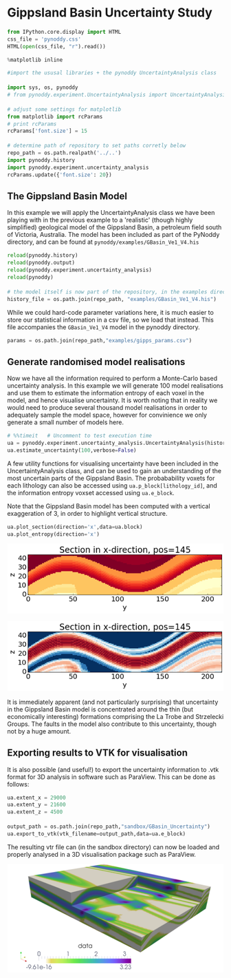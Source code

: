 
Gippsland Basin Uncertainty Study
================


```python
from IPython.core.display import HTML
css_file = 'pynoddy.css'
HTML(open(css_file, "r").read())
```




<link href='http://fonts.googleapis.com/css?family=Alegreya+Sans:100,300,400,500,700,800,900,100italic,300italic,400italic,500italic,700italic,800italic,900italic' rel='stylesheet' type='text/css'>
<link href='http://fonts.googleapis.com/css?family=Arvo:400,700,400italic' rel='stylesheet' type='text/css'>
<link href='http://fonts.googleapis.com/css?family=PT+Mono' rel='stylesheet' type='text/css'>
<link href='http://fonts.googleapis.com/css?family=Shadows+Into+Light' rel='stylesheet' type='text/css'>
<link rel="stylesheet" type="text/css" href="http://fonts.googleapis.com/css?family=Tangerine">
<link href='http://fonts.googleapis.com/css?family=Philosopher:400,700,400italic,700italic' rel='stylesheet' type='text/css'>
<link href='http://fonts.googleapis.com/css?family=Libre+Baskerville:400,400italic' rel='stylesheet' type='text/css'>
<link href='http://fonts.googleapis.com/css?family=Lora:400,400italic' rel='stylesheet' type='text/css'>
<link href='http://fonts.googleapis.com/css?family=Karla:400,400italic' rel='stylesheet' type='text/css'>

<style>

@font-face {
    font-family: "Computer Modern";
    src: url('http://mirrors.ctan.org/fonts/cm-unicode/fonts/otf/cmunss.otf');
}

#notebook_panel { /* main background */
    background: #888;
    color: #f6f6f6;
}

div.cell { /* set cell width to about 80 chars */
    width: 800px;
}

div #notebook { /* centre the content */
    background: #fff; /* white background for content */
    width: 1000px;
    margin: auto;
    padding-left: 1em;
}

#notebook li { /* More space between bullet points */
margin-top:0.8em;
}

/* draw border around running cells */
div.cell.border-box-sizing.code_cell.running { 
    border: 3px solid #111;
}

/* Put a solid color box around each cell and its output, visually linking them together */
div.cell.code_cell {
    background: #ddd;  /* rgba(230,230,230,1.0);  */
    border-radius: 10px; /* rounded borders */
    width: 900px;
    padding: 1em;
    margin-top: 1em;
}

div.text_cell_render{
    font-family: 'Arvo' sans-serif;
    line-height: 130%;
    font-size: 115%;
    width:700px;
    margin-left:auto;
    margin-right:auto;
}


/* Formatting for header cells */
.text_cell_render h1 {
    font-family: 'Alegreya Sans', sans-serif;
    /* font-family: 'Tangerine', serif; */
    /* font-family: 'Libre Baskerville', serif; */
    /* font-family: 'Karla', sans-serif;
    /* font-family: 'Lora', serif; */
    font-size: 50px;
    text-align: center;
    /* font-style: italic; */
    font-weight: 400;
    /* font-size: 40pt; */
    /* text-shadow: 4px 4px 4px #aaa; */
    line-height: 120%;
    color: rgb(12,85,97);
    margin-bottom: .5em;
    margin-top: 0.1em;
    display: block;
}	
.text_cell_render h2 {
    /* font-family: 'Arial', serif; */
    /* font-family: 'Lora', serif; */
    font-family: 'Alegreya Sans', sans-serif;
    font-weight: 700;
    font-size: 24pt;
    line-height: 100%;
    /* color: rgb(171,165,131); */
    color: rgb(12,85,97);
    margin-bottom: 0.1em;
    margin-top: 0.1em;
    display: block;
}	

.text_cell_render h3 {
    font-family: 'Arial', serif;
    margin-top:12px;
    margin-bottom: 3px;
    font-style: italic;
    color: rgb(95,92,72);
}

.text_cell_render h4 {
    font-family: 'Arial', serif;
}

.text_cell_render h5 {
    font-family: 'Alegreya Sans', sans-serif;
    font-weight: 300;
    font-size: 16pt;
    color: grey;
    font-style: italic;
    margin-bottom: .1em;
    margin-top: 0.1em;
    display: block;
}

.text_cell_render h6 {
    font-family: 'PT Mono', sans-serif;
    font-weight: 300;
    font-size: 10pt;
    color: grey;
    margin-bottom: 1px;
    margin-top: 1px;
}

.CodeMirror{
        font-family: "PT Mono";
        font-size: 100%;
}

</style>





```python
%matplotlib inline
```


```python
#import the ususal libraries + the pynoddy UncertaintyAnalysis class

import sys, os, pynoddy
# from pynoddy.experiment.UncertaintyAnalysis import UncertaintyAnalysis

# adjust some settings for matplotlib
from matplotlib import rcParams
# print rcParams
rcParams['font.size'] = 15

# determine path of repository to set paths corretly below
repo_path = os.path.realpath('../..')
import pynoddy.history
import pynoddy.experiment.uncertainty_analysis
rcParams.update({'font.size': 20})

```

The Gippsland Basin Model
-------

In this example we will apply the UncertaintyAnalysis class we have been playing with in the previous example to a 'realistic' (though highly simplified) geological model of the Gippsland Basin, a petroleum field south of Victoria, Australia. The model has been included as part of the PyNoddy directory, and can be found at `pynoddy/examples/GBasin_Ve1_V4.his`


```python
reload(pynoddy.history)
reload(pynoddy.output)
reload(pynoddy.experiment.uncertainty_analysis)
reload(pynoddy)

# the model itself is now part of the repository, in the examples directory:
history_file = os.path.join(repo_path, "examples/GBasin_Ve1_V4.his")
```

While we could hard-code parameter variations here, it is much easier to store our statistical information in a csv file, so we load that instead. This file accompanies the `GBasin_Ve1_V4` model in the pynoddy directory.


```python
params = os.path.join(repo_path,"examples/gipps_params.csv")
```

Generate randomised model realisations
-------------

Now we have all the information required to perform a Monte-Carlo based uncertainty analysis. In this example we will generate 100 model realisations and use them to estimate the information entropy of each voxel in the model, and hence visualise uncertainty. It is worth noting that in reality we would need to produce several thousand model realisations in order to adequately sample the model space, however for convinience we only generate a small number of models here.


```python
# %%timeit   # Uncomment to test execution time
ua = pynoddy.experiment.uncertainty_analysis.UncertaintyAnalysis(history_file, params)
ua.estimate_uncertainty(100,verbose=False)
```

A few utility functions for visualising uncertainty have been included in the UncertaintyAnalysis class, and can be used to gain an understanding of the most uncertain parts of the Gippsland Basin. The probabability voxets for each lithology can also be accessed using `ua.p_block[lithology_id]`, and the information entropy voxset accessed using `ua.e_block`.

Note that the Gippsland Basin model has been computed with a vertical exaggeration of 3, in order to highlight vertical structure.


```python
ua.plot_section(direction='x',data=ua.block)
ua.plot_entropy(direction='x')
```


![png](7-Gippsland-Basin-Uncertainty_files/7-Gippsland-Basin-Uncertainty_11_0.png)



![png](7-Gippsland-Basin-Uncertainty_files/7-Gippsland-Basin-Uncertainty_11_1.png)


It is immediately apparent (and not particularly surprising) that uncertainty in the Gippsland Basin model is concentrated around the thin (but economically interesting) formations comprising the La Trobe and Strzelecki Groups. The faults in the model also contribute to this uncertainty, though not by a huge amount.

Exporting results to VTK for visualisation
-----------

It is also possible (and useful!) to export the uncertainty information to .vtk format for 3D analysis in software such as ParaView. This can be done as follows:


```python
ua.extent_x = 29000
ua.extent_y = 21600
ua.extent_z = 4500

output_path = os.path.join(repo_path,"sandbox/GBasin_Uncertainty")
ua.export_to_vtk(vtk_filename=output_path,data=ua.e_block)
```

The resulting vtr file can (in the sandbox directory) can now be loaded and properly analysed in a 3D visualisation package such as ParaView. 

![3-D visualisation of cell information entropy](15-Gippsland-Basin-Uncertainty_files/3D-render.png "3-D visualisation of cell information entropy")


```python

```
